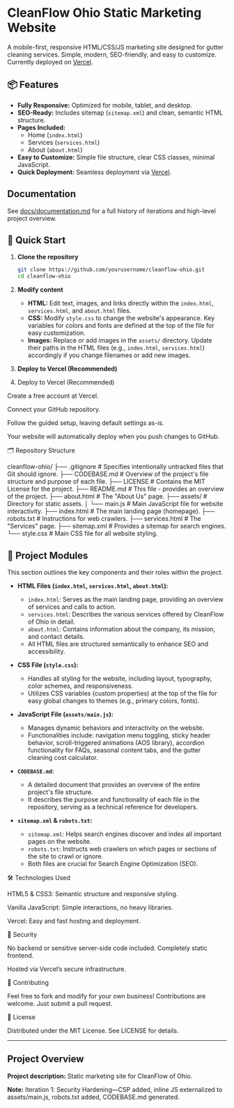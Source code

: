 # CleanFlow Ohio Static Marketing Website

A mobile-first, responsive HTML/CSS/JS marketing site designed for gutter cleaning services. Simple, modern, SEO-friendly, and easy to customize. Currently deployed on [Vercel](https://vercel.com/).

## 📦 Features

- **Fully Responsive:** Optimized for mobile, tablet, and desktop.
- **SEO-Ready:** Includes sitemap (`sitemap.xml`) and clean, semantic HTML structure.
- **Pages Included:**
  - Home (`index.html`)
  - Services (`services.html`)
  - About (`about.html`)
- **Easy to Customize:** Simple file structure, clear CSS classes, minimal JavaScript.
- **Quick Deployment:** Seamless deployment via [Vercel](https://vercel.com/).

## Documentation

See [docs/documentation.md](./docs/documentation.md) for a full history of iterations and high-level project overview.

## 🚀 Quick Start

1. **Clone the repository**
   ```bash
   git clone https://github.com/yourusername/cleanflow-ohio.git
   cd cleanflow-ohio

2. **Modify content**
   - **HTML:** Edit text, images, and links directly within the `index.html`, `services.html`, and `about.html` files.
   - **CSS:** Modify `style.css` to change the website's appearance. Key variables for colors and fonts are defined at the top of the file for easy customization.
   - **Images:** Replace or add images in the `assets/` directory. Update their paths in the HTML files (e.g., `index.html`, `services.html`) accordingly if you change filenames or add new images.

3. **Deploy to Vercel (Recommended)**



3. Deploy to Vercel (Recommended)

Create a free account at Vercel.

Connect your GitHub repository.

Follow the guided setup, leaving default settings as-is.

Your website will automatically deploy when you push changes to GitHub.




🗂 Repository Structure

cleanflow-ohio/
├── .gitignore             # Specifies intentionally untracked files that Git should ignore.
├── CODEBASE.md            # Overview of the project's file structure and purpose of each file.
├── LICENSE                # Contains the MIT License for the project.
├── README.md              # This file - provides an overview of the project.
├── about.html             # The "About Us" page.
├── assets/                # Directory for static assets.
│   └── main.js            # Main JavaScript file for website interactivity.
├── index.html             # The main landing page (homepage).
├── robots.txt             # Instructions for web crawlers.
├── services.html          # The "Services" page.
├── sitemap.xml            # Provides a sitemap for search engines.
└── style.css              # Main CSS file for all website styling.

## 🧩 Project Modules

This section outlines the key components and their roles within the project.

-   **HTML Files (`index.html`, `services.html`, `about.html`):**
    -   `index.html`: Serves as the main landing page, providing an overview of services and calls to action.
    -   `services.html`: Describes the various services offered by CleanFlow of Ohio in detail.
    -   `about.html`: Contains information about the company, its mission, and contact details.
    -   All HTML files are structured semantically to enhance SEO and accessibility.

-   **CSS File (`style.css`):**
    -   Handles all styling for the website, including layout, typography, color schemes, and responsiveness.
    -   Utilizes CSS variables (custom properties) at the top of the file for easy global changes to themes (e.g., primary colors, fonts).

-   **JavaScript File (`assets/main.js`):**
    -   Manages dynamic behaviors and interactivity on the website.
    -   Functionalities include: navigation menu toggling, sticky header behavior, scroll-triggered animations (AOS library), accordion functionality for FAQs, seasonal content tabs, and the gutter cleaning cost calculator.

-   **`CODEBASE.md`:**
    -   A detailed document that provides an overview of the entire project's file structure.
    -   It describes the purpose and functionality of each file in the repository, serving as a technical reference for developers.

-   **`sitemap.xml` & `robots.txt`:**
    -   `sitemap.xml`: Helps search engines discover and index all important pages on the website.
    -   `robots.txt`: Instructs web crawlers on which pages or sections of the site to crawl or ignore.
    -   Both files are crucial for Search Engine Optimization (SEO).

🛠 Technologies Used

HTML5 & CSS3: Semantic structure and responsive styling.

Vanilla JavaScript: Simple interactions, no heavy libraries.

Vercel: Easy and fast hosting and deployment.


🔐 Security

No backend or sensitive server-side code included. Completely static frontend.

Hosted via Vercel’s secure infrastructure.


📌 Contributing

Feel free to fork and modify for your own business! Contributions are welcome. Just submit a pull request.

📄 License

Distributed under the MIT License. See LICENSE for details.

---

## Project Overview

**Project description:** Static marketing site for CleanFlow of Ohio.

**Note:** Iteration 1: Security Hardening—CSP added, inline JS externalized to assets/main.js, robots.txt added, CODEBASE.md generated.
